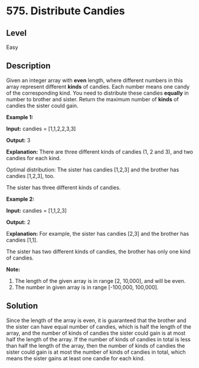 # 575. Distribute Candies
## Level
Easy

## Description
Given an integer array with **even** length, where different numbers in this array represent different **kinds** of candies. Each number means one candy of the corresponding kind. You need to distribute these candies **equally** in number to brother and sister. Return the maximum number of **kinds** of candies the sister could gain.

**Example 1:**

**Input:** candies = [1,1,2,2,3,3]

**Output:** 3

**Explanation:**
There are three different kinds of candies (1, 2 and 3), and two candies for each kind.

Optimal distribution: The sister has candies [1,2,3] and the brother has candies [1,2,3], too.

The sister has three different kinds of candies.

**Example 2:**

**Input:** candies = [1,1,2,3]

**Output:** 2

E**xplanation:** For example, the sister has candies [2,3] and the brother has candies [1,1].

The sister has two different kinds of candies, the brother has only one kind of candies.

**Note:**

1. The length of the given array is in range [2, 10,000], and will be even.
2. The number in given array is in range [-100,000, 100,000].

## Solution
Since the length of the array is even, it is guaranteed that the brother and the sister can have equal number of candies, which is half the length of the array, and the number of kinds of candies the sister could gain is at most half the length of the array. If the number of kinds of candies in total is less than half the length of the array, then the number of kinds of candies the sister could gain is at most the number of kinds of candies in total, which means the sister gains at least one candie for each kind.
